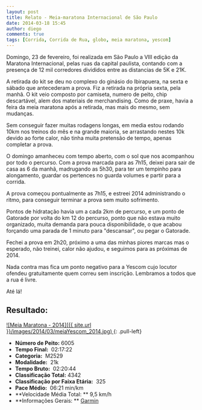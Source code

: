 ```yaml
---
layout: post
title: Relato - Meia-maratona Internacional de São Paulo
date: 2014-03-18 15:45
author: diego
comments: true
tags: [Corrida, Corrida de Rua, globo, meia maratona, yescom]
---
```

Domingo, 23 de fevereiro, foi realizada em São Paulo a VIII edição da Maratona Internacional, pelas ruas da capital paulista, contando com a presença de 12 mil corredores divididos entre as distancias de 5K e 21K.

A retirada do kit se deu no complexo do ginásio do Ibirapuera, na sexta e sábado que antecederam a prova. Fiz a retirada na própria sexta, pela manhã. O kit veio composto por camiseta, numero de peito, chip descartável, alem dos materiais de merchandising. Como de praxe, havia a feira da meia maratona após a retirada, mas mais do mesmo, sem mudanças.

Sem conseguir fazer muitas rodagens longas, em media estou rodando 10km nos treinos do mês e na grande maioria, se arrastando nestes 10k devido ao forte calor, não tinha muita pretensão de tempo, apenas completar a prova.

O domingo amanheceu com tempo aberto, com o sol que nos acompanhou por todo o percurso. Com a prova marcada para as 7h15, deixei para sair de casa as 6 da manhã, madrugando as 5h30, para ter um tempinho para alongamento, guardar os pertences no guarda volumes e partir para a corrida.

A prova começou pontualmente as 7h15, e estreei 2014 administrando o ritmo, para conseguir terminar a prova sem muito sofrimento. 

Pontos de hidratação havia um a cada 2km de percurso, e um ponto de Gatorade por volta do km 12 do percurso, ponto que não estava muito organizado, muita demanda para pouca disponibilidade, o que acabou forçando uma parada de 1 minuto para "descansar", ou pegar o Gatorade.

Fechei a prova em 2h20,  próximo a uma das minhas piores marcas mas o esperado, não treinei, calor não ajudou, e seguimos para as próximas de 2014.

Nada contra mas fica um ponto negativo para a Yescom cujo locutor ofendeu gratuitamente quem correu sem inscrição. Lembramos a todos que a rua é livre.

Até lá!

## Resultado:

<a href="/images/2014/03/meiaYescom_2014_big.jpg">
![Meia Maratona - 2014]({{ site.url }}/images/2014/03/meiaYescom_2014.jpg)
</a>
{: .pull-left}

* **Número de Peito:**  6005
* **Tempo Final:**  02:17:22
* **Categoria:**  M2529
* **Modalidade:**  21k
* **Tempo Bruto:**  02:20:44
* **Classificação Total:**  4342
* **Classificação por Faixa Etária:**  325
* **Pace Médio:**  06:21 min/km
* **Velocidade Média Total: **  9,5 km/h
* **Informações Gerais: ** <a href="http://connect.garmin.com/activity/449959087" target="_blank">Garmin</a>
